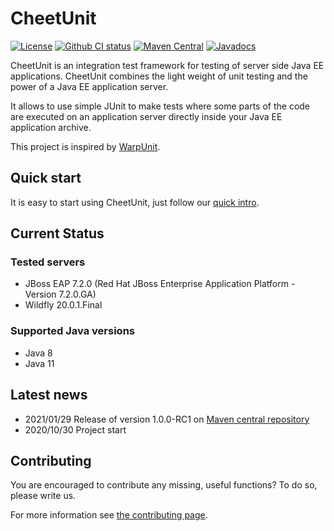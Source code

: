 # CheetUnit

[![License](https://img.shields.io/github/license/CheetUnit/CheetUnit)](https://www.apache.org/licenses/LICENSE-2.0.txt)
[![Github CI status](https://github.com/CheetUnit/CheetUnit/workflows/CI/badge.svg)](https://github.com/CheetUnit/CheetUnit/actions?query=workflow%3ACI)
[![Maven Central](https://maven-badges.herokuapp.com/maven-central/io.github.cheetunit/cheetunit-test/badge.svg)](https://search.maven.org/search?q=g:io.github.cheetunit)
[![Javadocs](http://www.javadoc.io/badge/io.github.cheetunit/cheetunit-test.svg)](https://www.javadoc.io/doc/io.github.cheetunit/cheetunit-test/latest/index.html)

CheetUnit is an integration test framework for testing of server side Java EE applications. CheetUnit combines the light
weight of unit testing and the power of a Java EE application server.

It allows to use simple JUnit to make tests where some parts of the code are executed on an application server directly
inside your Java EE application archive.

This project is inspired by [WarpUnit](https://github.com/dcm4che/WarpUnit).

## Quick start

It is easy to start using CheetUnit, just follow our [quick intro](https://cheetunit.github.io/CheetUnit/getting_started.html#quick-intro).

## Current Status

### Tested servers

* JBoss EAP 7.2.0 (Red Hat JBoss Enterprise Application Platform - Version 7.2.0.GA)
* Wildfly 20.0.1.Final

### Supported Java versions

* Java 8
* Java 11

## Latest news

* 2021/01/29 Release of version 1.0.0-RC1
  on [Maven central repository](https://search.maven.org/artifact/io.github.cheetunit/cheetunit-parent/1.0.0-RC1/pom)
* 2020/10/30 Project start

## <a name="contributing" />Contributing

You are encouraged to contribute any missing, useful functions? To do so, please write us.

For more information see [the contributing page](https://cheetunit.github.io/CheetUnit/contributing.html).
